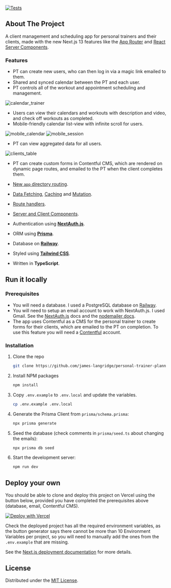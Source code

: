 [![Tests](https://github.com/james-langridge/personal-trainer-planner/actions/workflows/ci.yml/badge.svg)](https://github.com/james-langridge/personal-trainer-planner/actions/workflows/ci.yml)

## About The Project

A client management and scheduling app for personal trainers and their clients, made with the new Next.js 13 features like the [App Router](https://nextjs.org/docs/app/building-your-application/routing) and [React Server Components](https://nextjs.org/docs/getting-started/react-essentials).

### Features

- PT can create new users, who can then log in via a magic link emailed to them.
- Shared and synced calendar between the PT and each user.
- PT controls all of the workout and appointment scheduling and management.

![calendar_trainer](public/calendarTrainer.png)

- Users can view their calendars and workouts with description and video, and check off workouts as completed.
- Mobile-friendly calendar list-view with infinite scroll for users.

![mobile_calendar](public/mobileCalendar.png) ![mobile_session](public/mobileSession.png)

- PT can view aggregated data for all users.

![clients_table](public/clientsTable.png)

- PT can create custom forms in Contentful CMS, which are rendered on dynamic page routes, and emailed to the PT when the client completes them.

- [New `app` directory routing](https://nextjs.org/docs/app/building-your-application/routing).
- [Data Fetching](https://nextjs.org/docs/app/building-your-application/data-fetching), [Caching](https://nextjs.org/docs/app/building-your-application/data-fetching/caching) and [Mutation](https://nextjs.org/docs/app/building-your-application/data-fetching/server-actions).
- [Route handlers](https://nextjs.org/docs/app/building-your-application/routing/router-handlers).
- [Server and Client Components](https://nextjs.org/docs/getting-started/react-essentials).
- Authentication using **[NextAuth.js](https://next-auth.js.org/)**.
- ORM using **[Prisma](https://www.prisma.io/)**.
- Database on **[Railway](https://railway.app/)**.
- Styled using **[Tailwind CSS](https://tailwindcss.com/)**.
- Written in **TypeScript**.

## Run it locally

### Prerequisites

- You will need a database.  I used a PostgreSQL database on [Railway](https://railway.app/).
- You will need to setup an email account to work with NextAuth.js. I used Gmail.  See the [NextAuth.js](https://next-auth.js.org/providers/email) docs and the [nodemailer docs](https://nodemailer.com/usage/using-gmail/).
- The app uses Contentful as a CMS for the personal trainer to create forms for their clients, which are emailed to the PT on completion.  To use this feature you will need a [Contentful](https://www.contentful.com/sign-up/) account.

### Installation

1. Clone the repo
   ```sh
   git clone https://github.com/james-langridge/personal-trainer-planner.git
   ```

2. Install NPM packages
   ```sh
   npm install
   ```

3. Copy `.env.example` to `.env.local` and update the variables.
    ```sh
    cp .env.example .env.local
    ```

4. Generate the Prisma Client from `prisma/schema.prisma`:
    ```sh
    npx prisma generate
    ```

5. Seed the database (check comments in `prisma/seed.ts` about changing the emails):
    ```sh
    npx prisma db seed
    ```

6. Start the development server:
    ```sh
    npm run dev
    ```

## Deploy your own

You should be able to clone and deploy this project on Vercel using the button below, provided you have completed the prerequisites above (database, email, Contentful CMS).

[![Deploy with Vercel](https://vercel.com/button)](https://vercel.com/new/clone?repository-url=https%3A%2F%2Fgithub.com%2Fjames-langridge%2Fpersonal-trainer-planner&env=DATABASE_URL,NEXTAUTH_SECRET,SMTP_PASSWORD,SMTP_USER,SMTP_HOST,SMTP_PORT,EMAIL_FROM,EMAIL_TO,CONTENTFUL_SPACE_ID,CONTENTFUL_ACCESS_TOKEN)

Check the deployed project has all the required environment variables, as the button generator says there cannot be more than 10 Environment Variables per project, so you will need to manually add the ones from the `.env.example` that are missing.

See the [Next.js deployment documentation](https://nextjs.org/docs/deployment) for more details.

## License

Distributed under the [MIT License](https://github.com/james-langridge/personal-trainer-planner/blob/main/LICENSE).

